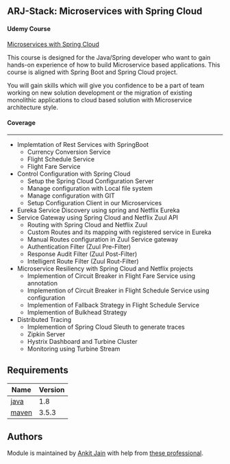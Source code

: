 ## ARJ-Stack: Microservices with Spring Cloud

#### Udemy Course

[Microservices with Spring Cloud](https://www.udemy.com/course/microservices-architecture-with-spring-cloud/)

This course is designed for the Java/Spring developer who want to gain hands-on experience of how to build Microservice based applications. This course is aligned with Spring Boot and Spring Cloud project.

You will gain skills which will give you confidence to be a part of team working on new solution development or the migration of existing monolithic applications to cloud based solution with Microservice architecture style.

#### Coverage
---
- Implemtation of Rest Services with SpringBoot
    - Currency Conversion Service
    - Flight Schedule Service
    - Flight Fare Service
- Control Configuration with Spring Cloud
    - Setup the Spring Cloud Configuration Server
    - Manage configuration with Local file system
    - Manage configuration with GIT
    - Setup Configuration Client in our Microservices
- Eureka Service Discovery using spring and Netflix Eureka
- Service Gateway using Spring Cloud and Netflix Zuul API
    - Routing with Spring Cloud and Netflix Zuul
    - Custom Routes and its mapping with registered service in Eureka
    - Manual Routes configuration in Zuul Service gateway
    - Authentication Filter (Zuul Pre-Filter)
    - Response Audit Filter (Zuul Post-Filter)
    - Intelligent Route Filter (Zuul Rout-Filter)
- Microservice Resiliency with Spring Cloud and Netflix projects
    - Implemention of Circuit Breaker in Flight Fare Service using annotation
    - Implemention of Circuit Breaker in Flight Schedule Service using configuration
    - Implemention of Fallback Strategy in Flight Schedule Service
    - Implemention of Bulkhead Strategy
- Distributed Tracing
    - Implemention of Spring Cloud Sleuth to generate traces
    - Zipkin Server
    - Hystrix Dashboard and Turbine Cluster
    - Monitoring using Turbine Stream

## Requirements

| Name | Version |
|------|---------|
| <a name="requirement_java"></a> [java](#requirement\_java) | 1.8 |
| <a name="requirement_maven"></a> [maven](#requirement\_maven) | 3.5.3 |

## Authors

Module is maintained by [Ankit Jain](https://github.com/ankit-jn) with help from [these professional](https://github.com/arjstack/microservices-with-spring-cloud/graphs/contributors).
